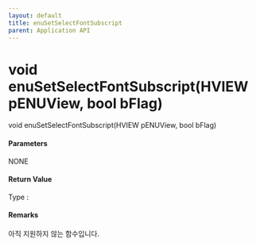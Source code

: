 ```yaml
---
layout: default
title: enuSetSelectFontSubscript
parent: Application API
---
```

# void enuSetSelectFontSubscript\(HVIEW pENUView, bool bFlag\)

void enuSetSelectFontSubscript\(HVIEW pENUView, bool bFlag\)

#### Parameters

NONE

#### Return Value

Type :

#### Remarks

아직 지원하지 않는 함수입니다.

#### 



